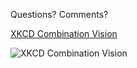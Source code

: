 Questions? Comments?

[XKCD Combination Vision](https://xkcd.com/1213/)

![XKCD Combination Vision](img/combination_vision_test.png)